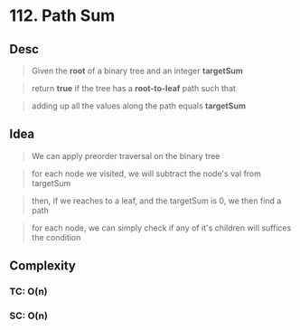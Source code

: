 # 112. Path Sum

## Desc

> Given the **root** of a binary tree and an integer **targetSum**

> return **true** if the tree has a **root-to-leaf** path such that

> adding up all the values along the path equals **targetSum**

## Idea

> We can apply preorder traversal on the binary tree

> for each node we visited, we will subtract the node's val from targetSum

> then, if we reaches to a leaf, and the targetSum is 0, we then find a path

> for each node, we can simply check if any of it's children will suffices the condition

## Complexity

### TC: O(n)

### SC: O(n)